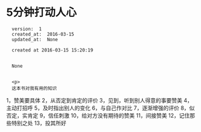 
  # 5分钟打动人心

      version:  1
      created_at:  2016-03-15
      updated_at:  None

      created at 2016-03-15 15:20:19 


      None


      <p>
      这本书对我有用的知识
1，赞美要具体 
2，从否定到肯定的评价 
3，见到，听到别人得意的事要赞美 
4，主动打招呼 
5，及时指出别人的变化 
6，与自己作对比 
7，逐渐增强的评价 
8，似否定，实肯定 
9，信任刺激 
10，给对方没有期待的赞美 
11，间接赞美 
12，记住那些特别之处 
13，投其所好
      </p>

  